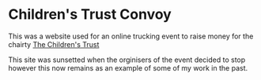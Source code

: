 # Children's Trust Convoy

This was a website used for an online trucking event to raise money for the chairty [The Children's Trust](https://www.thechildrenstrust.org.uk/)

This site was sunsetted when the orginisers of the event decided to stop however this now remains as an example of some of my work in the past. 
